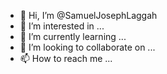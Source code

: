 - 👋 Hi, I’m @SamuelJosephLaggah
- 👀 I’m interested in ...
- 🌱 I’m currently learning ...
- 💞️ I’m looking to collaborate on ...
- 📫 How to reach me ...

<!---
SamuelJosephLaggah/SamuelJosephLaggah is a ✨ special ✨ repository because its `README.md` (this file) appears on your GitHub profile.
You can click the Preview link to take a look at your changes.
--->
